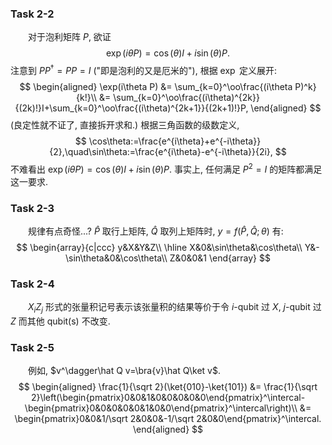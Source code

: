 ### Task 2-2

&emsp;&emsp;对于泡利矩阵 $P$, 欲证
$$
\exp(i\theta P)=\cos(\theta)I+i\sin(\theta)P.
$$
注意到 $PP^\dagger=PP=I$ ("即是泡利的又是厄米的"), 根据 $\exp$ 定义展开:
$$
\begin{aligned}
	\exp(i\theta P) &= \sum_{k=0}^\oo\frac{(i\theta P)^k}{k!}\\
	&= \sum_{k=0}^\oo\frac{(i\theta)^{2k}}{(2k)!}I+\sum_{k=0}^\oo\frac{(i\theta)^{2k+1}}{(2k+1)!}P,
\end{aligned}
$$
(良定性就不证了, 直接拆开求和.) 根据三角函数的级数定义,
$$
\cos\theta:=\frac{e^{i\theta}+e^{-i\theta}}{2},\quad\sin\theta:=\frac{e^{i\theta}-e^{-i\theta}}{2i},
$$
不难看出 $\exp(i\theta P)=\cos(\theta)I+i\sin(\theta)P$. 事实上, 任何满足 $P^2=I$ 的矩阵都满足这一要求.

### Task 2-3

&emsp;&emsp;规律有点奇怪...? $\hat P$ 取行上矩阵, $\hat Q$ 取列上矩阵时, $y=f(\hat P,\hat Q;\theta)$ 有:
$$
\begin{array}{c|ccc}
y&X&Y&Z\\ \hline
X&0&\sin\theta&\cos\theta\\
Y&-\sin\theta&0&\cos\theta\\
Z&0&0&1
\end{array}
$$

### Task 2-4

&emsp;&emsp;$X_iZ_j$ 形式的张量积记号表示该张量积的结果等价于令 $i$-qubit 过 $X$, $j$-qubit 过 $Z$ 而其他 qubit(s) 不改变.

### Task 2-5

&emsp;&emsp;例如, $v^\dagger\hat Q v=\bra{v}\hat Q\ket v$.
$$
\begin{aligned}
	\frac{1}{\sqrt 2}(\ket{010}-\ket{101}) &= \frac{1}{\sqrt 2}\left(\begin{pmatrix}0&0&1&0&0&0&0&0\end{pmatrix}^\intercal-\begin{pmatrix}0&0&0&0&0&1&0&0\end{pmatrix}^\intercal\right)\\
	&= \begin{pmatrix}0&0&1/\sqrt 2&0&0&-1/\sqrt 2&0&0\end{pmatrix}^\intercal.
\end{aligned}
$$
